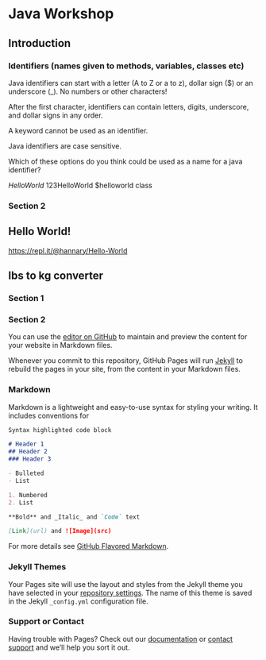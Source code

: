# Java Workshop

## Introduction

### Identifiers (names given to methods, variables, classes etc)

Java identifiers can start with a letter (A to Z or a to z), dollar sign ($) or an underscore (_). No numbers or other characters!

After the first character, identifiers can contain letters, digits, underscore, and dollar signs in any order.

A keyword cannot be used as an identifier.

Java identifiers are case sensitive.

Which of these options do you think could be used as a name for a java identifier?

_HelloWorld_
123HelloWorld
$helloworld
class

### Section 2

## Hello World!

https://repl.it/@hannary/Hello-World

## lbs to kg converter

### Section 1

### Section 2


You can use the [editor on GitHub](https://github.com/hanna-ry/java_workshop/edit/master/index.md) to maintain and preview the content for your website in Markdown files.

Whenever you commit to this repository, GitHub Pages will run [Jekyll](https://jekyllrb.com/) to rebuild the pages in your site, from the content in your Markdown files.

### Markdown

Markdown is a lightweight and easy-to-use syntax for styling your writing. It includes conventions for

```markdown
Syntax highlighted code block

# Header 1
## Header 2
### Header 3

- Bulleted
- List

1. Numbered
2. List

**Bold** and _Italic_ and `Code` text

[Link](url) and ![Image](src)
```

For more details see [GitHub Flavored Markdown](https://guides.github.com/features/mastering-markdown/).

### Jekyll Themes

Your Pages site will use the layout and styles from the Jekyll theme you have selected in your [repository settings](https://github.com/hanna-ry/java_workshop/settings). The name of this theme is saved in the Jekyll `_config.yml` configuration file.

### Support or Contact

Having trouble with Pages? Check out our [documentation](https://help.github.com/categories/github-pages-basics/) or [contact support](https://github.com/contact) and we’ll help you sort it out.
